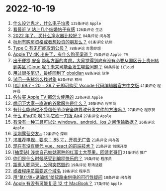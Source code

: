 # 2022-10-19

1. [什么设计鬼才，什么电子垃圾](https://www.v2ex.com/t/887984) `135条评论` `Apple`
1. [看最近 V 站上几个结婚帖子有感](https://www.v2ex.com/t/888031) `126条评论` `生活`
1. [2022 年了，买什么净水器比较好？](https://www.v2ex.com/t/887996) `84条评论` `问与答`
1. [杭州有购房资格或者想投资的朋友么？](https://www.v2ex.com/t/888051) `81条评论` `杭州`
1. [Type C 有无可能取消公母？](https://www.v2ex.com/t/888046) `78条评论` `奇思妙想`
1. [Apple TV 4K 出来了，有什么购买渠道？](https://www.v2ex.com/t/887994) `75条评论` `Apple TV`
1. [出于便捷,安全,隐私方面的考虑，大家觉得到底有没有必要从国区云上贵州转到美区 iCloud 呢？未来可能会发生哪些问题？](https://www.v2ex.com/t/888067) `68条评论` `iCloud`
1. [用过很多笔记，最终回到了 obsidian](https://www.v2ex.com/t/888029) `68条评论` `软件`
1. [试问一头猪怎么找对象](https://www.v2ex.com/t/888017) `63条评论` `杭州`
1. [[瓜] 69.7 - 20 = 39.7 元即可购买 Vscode 代码编辑器官方中文版](https://www.v2ex.com/t/888177) `41条评论` `程序员`
1. [各位买 Apple TV 都怎么使用的](https://www.v2ex.com/t/888124) `32条评论` `Apple`
1. [想问下大家一直说的谷歌服务是什么？](https://www.v2ex.com/t/888152) `30条评论` `程序员`
1. [有什么能通过不受信任节点安全防篡改分发文件的方法吗？](https://www.v2ex.com/t/888136) `27条评论` `程序员`
1. [什么 iPad10 啊？叫它砍一刀版 Air4](https://www.v2ex.com/t/887985) `27条评论` `Apple`
1. [有没有一种工具可以让 windows、android、ios 之间传输数据？](https://www.v2ex.com/t/888172) `26条评论` `Apple`
1. [深圳露营交友~](https://www.v2ex.com/t/888225) `22条评论` `深圳`
1. [求推荐电视，要求： 85 寸，开机无广告](https://www.v2ex.com/t/888222) `21条评论` `问与答`
1. [现在有没有替代 vue、react 的前端技术？](https://www.v2ex.com/t/888211) `21条评论` `前端开发`
1. [[抽奖贴] 浅卖自己姑姑家种的红富士大苹果，回馈老哥们](https://www.v2ex.com/t/888164) `21条评论` `推广`
1. [你们是什么时候感受到编程快乐的？](https://www.v2ex.com/t/888246) `19条评论` `程序员`
1. [距离入职两天，公司突然毁约](https://www.v2ex.com/t/888205) `19条评论` `职场话题`
1. [或者程序员需要这个域名](https://www.v2ex.com/t/887990) `18条评论` `程序员`
1. [用“氮化镓+诱骗线”给软路由供电的可行性疑问](https://www.v2ex.com/t/887987) `18条评论` `问与答`
1. [Apple 有没有可能复活 12 寸 MacBook？](https://www.v2ex.com/t/888063) `17条评论` `Apple`

